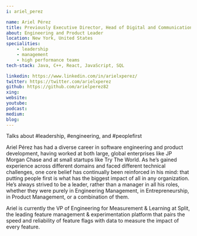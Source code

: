 ```yaml
---
i: ariel_perez

name: Ariel Pérez
title: Previously Executive Director, Head of Digital and Communications Platforms, International Consumer Bank @ JPMorgan Chase & Co.
about: Engineering and Product Leader
location: New York, United States
specialities:
    - leadership
    - management
    - high performance teams
tech-stack: Java, C++, React, JavaScript, SQL

linkedin: https://www.linkedin.com/in/arielxperez/
twitter: https://twitter.com/arielxperez
github: https://github.com/arielperez82
xing:
website:
youtube:
podcast:
medium:
blog:
---
```


Talks about #leadership, #engineering, and #peoplefirst

Ariel Pérez has had a diverse career in software engineering and product development, having worked at both large, global enterprises like JP Morgan Chase and at small startups like Try The World. As he’s gained experience across different domains and faced different technical challenges, one core belief has continually been reinforced in his mind: that putting people first is what has the biggest impact of all in any organization. He’s always strived to be a leader, rather than a manager in all his roles, whether they were purely in Engineering Management, in Entrepreneurship, in Product Management, or a combination of them.

Ariel is currently the VP of Engineering for Measurement & Learning at Split, the leading feature management & experimentation platform that pairs the speed and reliability of feature flags with data to measure the impact of every feature.
